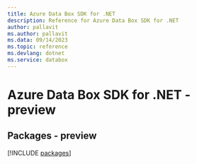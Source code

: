```yaml
---
title: Azure Data Box SDK for .NET
description: Reference for Azure Data Box SDK for .NET
author: pallavit
ms.author: pallavit
ms.data: 09/14/2023
ms.topic: reference
ms.devlang: dotnet
ms.service: databox
---
```

# Azure Data Box SDK for .NET - preview
## Packages - preview
[!INCLUDE [packages](data-box-index.md)]